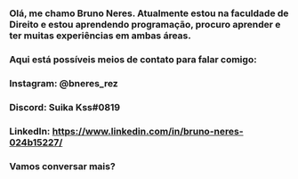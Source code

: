 ### Olá, me chamo Bruno Neres. Atualmente estou na faculdade de Direito e estou aprendendo programação, procuro aprender e ter muitas experiências em ambas áreas.

### Aqui está possíveis meios de contato para falar comigo:

### Instagram: @bneres_rez
### Discord: Suika Kss#0819
### LinkedIn: https://www.linkedin.com/in/bruno-neres-024b15227/

### Vamos conversar mais?
